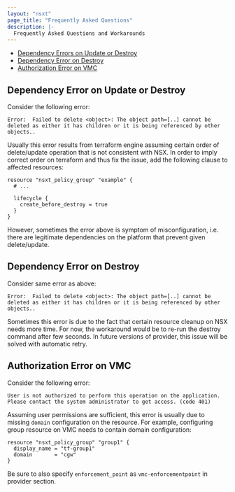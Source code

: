```yaml
---
layout: "nsxt"
page_title: "Frequently Asked Questions"
description: |-
  Frequently Asked Questions and Workarounds
---
```


<!-- TOC -->

- [Dependency Errors on Update or Destroy](#dependency-errors-lifecycle)
- [Dependency Error on Destroy](#dependency-error-nsx)
- [Authorization Error on VMC ](#auth-error-vmc)

<!-- /TOC -->

## Dependency Error on Update or Destroy

Consider the following error:
```
Error:  Failed to delete <object>: The object path=[..] cannot be deleted as either it has children or it is being referenced by other objects..
```

Usually this error results from terraform engine assuming certain order of delete/update operation that is not consistent with NSX. In order to imply correct order on terraform and thus fix the issue, add the following clause to affected resources:

```
resource "nsxt_policy_group" "example" {
  # ...

  lifecycle {
    create_before_destroy = true
  }
}
```

However, sometimes the error above is symptom of misconfiguration, i.e. there are legitimate dependencies on the platform that prevent given delete/update.


## Dependency Error on Destroy

Consider same error as above:
```
Error:  Failed to delete <object>: The object path=[..] cannot be deleted as either it has children or it is being referenced by other objects..
```

Sometimes this error is due to the fact that certain resource cleanup on NSX needs more time. For now, the workaround would be to re-run the destroy command after few seconds. In future versions of provider, this issue will be solved with automatic retry.


## Authorization Error on VMC

Consider the following error:
```
User is not authorized to perform this operation on the application. Please contact the system administrator to get access. (code 401)
```

Assuming user permissions are sufficient, this error is usually due to missing `domain` configuration on the resource. For example, configuring group resource on VMC needs to contain domain configuration:

```hcl
resource "nsxt_policy_group" "group1" {
  display_name = "tf-group1"
  domain       = "cgw"
}
```

Be sure to also specify `enforcement_point` as `vmc-enforcementpoint` in provider section.
